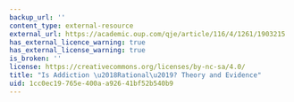 ```yaml
---
backup_url: ''
content_type: external-resource
external_url: https://academic.oup.com/qje/article/116/4/1261/1903215
has_external_licence_warning: true
has_external_license_warning: true
is_broken: ''
license: https://creativecommons.org/licenses/by-nc-sa/4.0/
title: "Is Addiction \u2018Rational\u2019? Theory and Evidence"
uid: 1cc0ec19-765e-400a-a926-41bf52b540b9
---
```

